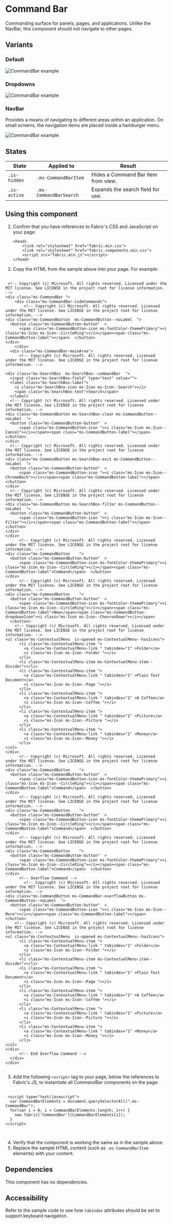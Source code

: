 # Command Bar
Commanding surface for panels, pages, and applications. Unlike the NavBar, this component should not navigate to other pages.

## Variants

### Default


![CommandBar example](https://raw.githubusercontent.com/OfficeDev/office-ui-fabric-js/master/ghdocs/component_images/CommandBar-default.png)


### Dropdowns


![CommandBar example](https://raw.githubusercontent.com/OfficeDev/office-ui-fabric-js/master/ghdocs/component_images/CommandBar-dropdowns.png)


### NavBar
Provides a means of navigating to different areas within an application. On small screens, the navigation items are placed inside a hamburger menu.


![CommandBar example](https://raw.githubusercontent.com/OfficeDev/office-ui-fabric-js/master/ghdocs/component_images/CommandBar-navbar.png)


## States
State | Applied to | Result
 --- | --- | ---
`.is-hidden` | `.ms-CommandBarItem` | Hides a Command Bar item from view.
`.is-active` | `.ms-CommandBarSearch` | Expands the search field for use.

## Using this component
1. Confirm that you have references to Fabric's CSS and JavaScript on your page:
    ```
    <head>
        <link rel="stylesheet" href="fabric.min.css">
        <link rel="stylesheet" href="fabric.components.min.css">
        <script src="fabric.min.js"></script>
    </head>
    ```
2. Copy the HTML from the sample above into your page. For example:

<pre>
    <code>
 &lt;!-- Copyright (c) Microsoft. All rights reserved. Licensed under the MIT license. See LICENSE in the project root for license information. --&gt;
&lt;div class&#x3D;&quot;ms-CommandBar &quot;&gt;
    &lt;div class&#x3D;&quot;ms-CommandBar-sideCommands&quot;&gt;
        &lt;!-- Copyright (c) Microsoft. All rights reserved. Licensed under the MIT license. See LICENSE in the project root for license information. --&gt;
&lt;div class&#x3D;&quot;ms-CommandButton  ms-CommandButton--noLabel  &quot;&gt;
  &lt;button class&#x3D;&quot;ms-CommandButton-button&quot;  &gt;
      &lt;span class&#x3D;&quot;ms-CommandButton-icon ms-fontColor-themePrimary&quot;&gt;&lt;i class&#x3D;&quot;ms-Icon ms-Icon--CircleRing&quot;&gt;&lt;/i&gt;&lt;/span&gt;&lt;span class&#x3D;&quot;ms-CommandButton-label&quot;&gt;&lt;/span&gt;  &lt;/button&gt;
&lt;/div&gt;
    &lt;/div&gt;
  &lt;div class&#x3D;&quot;ms-CommandBar-mainArea&quot;&gt;
      &lt;!-- Copyright (c) Microsoft. All rights reserved. Licensed under the MIT license. See LICENSE in the project root for license information. --&gt;

&lt;div class&#x3D;&quot;ms-SearchBox  ms-SearchBox--commandBar  &quot;&gt;
  &lt;input class&#x3D;&quot;ms-SearchBox-field&quot; type&#x3D;&quot;text&quot; value&#x3D;&quot;&quot;&gt;
  &lt;label class&#x3D;&quot;ms-SearchBox-label&quot;&gt;
    &lt;i class&#x3D;&quot;ms-SearchBox-icon ms-Icon ms-Icon--Search&quot;&gt;&lt;/i&gt;
    &lt;span class&#x3D;&quot;ms-SearchBox-text&quot;&gt;Search&lt;/span&gt;
  &lt;/label&gt;
  &lt;!-- Copyright (c) Microsoft. All rights reserved. Licensed under the MIT license. See LICENSE in the project root for license information. --&gt;
&lt;div class&#x3D;&quot;ms-CommandButton ms-SearchBox-clear ms-CommandButton--noLabel  &quot;&gt;
  &lt;button class&#x3D;&quot;ms-CommandButton-button&quot;  &gt;
      &lt;span class&#x3D;&quot;ms-CommandButton-icon &quot;&gt;&lt;i class&#x3D;&quot;ms-Icon ms-Icon--Cancel&quot;&gt;&lt;/i&gt;&lt;/span&gt;&lt;span class&#x3D;&quot;ms-CommandButton-label&quot;&gt;&lt;/span&gt;  &lt;/button&gt;
&lt;/div&gt;
  &lt;!-- Copyright (c) Microsoft. All rights reserved. Licensed under the MIT license. See LICENSE in the project root for license information. --&gt;
&lt;div class&#x3D;&quot;ms-CommandButton ms-SearchBox-exit ms-CommandButton--noLabel  &quot;&gt;
  &lt;button class&#x3D;&quot;ms-CommandButton-button&quot;  &gt;
      &lt;span class&#x3D;&quot;ms-CommandButton-icon &quot;&gt;&lt;i class&#x3D;&quot;ms-Icon ms-Icon--ChromeBack&quot;&gt;&lt;/i&gt;&lt;/span&gt;&lt;span class&#x3D;&quot;ms-CommandButton-label&quot;&gt;&lt;/span&gt;  &lt;/button&gt;
&lt;/div&gt;
  &lt;!-- Copyright (c) Microsoft. All rights reserved. Licensed under the MIT license. See LICENSE in the project root for license information. --&gt;
&lt;div class&#x3D;&quot;ms-CommandButton ms-SearchBox-filter ms-CommandButton--noLabel  &quot;&gt;
  &lt;button class&#x3D;&quot;ms-CommandButton-button&quot;  &gt;
      &lt;span class&#x3D;&quot;ms-CommandButton-icon &quot;&gt;&lt;i class&#x3D;&quot;ms-Icon ms-Icon--Filter&quot;&gt;&lt;/i&gt;&lt;/span&gt;&lt;span class&#x3D;&quot;ms-CommandButton-label&quot;&gt;&lt;/span&gt;  &lt;/button&gt;
&lt;/div&gt;
&lt;/div&gt;
      &lt;!-- Copyright (c) Microsoft. All rights reserved. Licensed under the MIT license. See LICENSE in the project root for license information. --&gt;
&lt;div class&#x3D;&quot;ms-CommandButton    &quot;&gt;
  &lt;button class&#x3D;&quot;ms-CommandButton-button&quot;  &gt;
      &lt;span class&#x3D;&quot;ms-CommandButton-icon ms-fontColor-themePrimary&quot;&gt;&lt;i class&#x3D;&quot;ms-Icon ms-Icon--CircleRing&quot;&gt;&lt;/i&gt;&lt;/span&gt;&lt;span class&#x3D;&quot;ms-CommandButton-label&quot;&gt;Command&lt;/span&gt;  &lt;/button&gt;
&lt;/div&gt;
      &lt;!-- Copyright (c) Microsoft. All rights reserved. Licensed under the MIT license. See LICENSE in the project root for license information. --&gt;
&lt;div class&#x3D;&quot;ms-CommandButton    &quot;&gt;
  &lt;button class&#x3D;&quot;ms-CommandButton-button&quot;  &gt;
      &lt;span class&#x3D;&quot;ms-CommandButton-icon ms-fontColor-themePrimary&quot;&gt;&lt;i class&#x3D;&quot;ms-Icon ms-Icon--CircleRing&quot;&gt;&lt;/i&gt;&lt;/span&gt;&lt;span class&#x3D;&quot;ms-CommandButton-label&quot;&gt;New&lt;/span&gt;&lt;span class&#x3D;&quot;ms-CommandButton-dropdownIcon&quot;&gt;&lt;i class&#x3D;&quot;ms-Icon ms-Icon--ChevronDown&quot;&gt;&lt;/i&gt;&lt;/span&gt;
  &lt;/button&gt;
    &lt;!-- Copyright (c) Microsoft. All rights reserved. Licensed under the MIT license. See LICENSE in the project root for license information. --&gt;
&lt;ul class&#x3D;&quot;ms-ContextualMenu  is-opened ms-ContextualMenu--hasIcons&quot;&gt;
      &lt;li class&#x3D;&quot;ms-ContextualMenu-item &quot;&gt;
        &lt;a class&#x3D;&quot;ms-ContextualMenu-link &quot; tabindex&#x3D;&quot;1&quot; &gt;Folder&lt;/a&gt;
        &lt;i class&#x3D;&quot;ms-Icon ms-Icon--Folder &quot;&gt;&lt;/i&gt;
      &lt;/li&gt;
      &lt;li class&#x3D;&quot;ms-ContextualMenu-item ms-ContextualMenu-item--divider&quot;&gt;&lt;/li&gt;
      &lt;li class&#x3D;&quot;ms-ContextualMenu-item &quot;&gt;
        &lt;a class&#x3D;&quot;ms-ContextualMenu-link &quot; tabindex&#x3D;&quot;1&quot; &gt;Plain Text Document&lt;/a&gt;
        &lt;i class&#x3D;&quot;ms-Icon ms-Icon--Page &quot;&gt;&lt;/i&gt;
      &lt;/li&gt;
      &lt;li class&#x3D;&quot;ms-ContextualMenu-item &quot;&gt;
        &lt;a class&#x3D;&quot;ms-ContextualMenu-link &quot; tabindex&#x3D;&quot;1&quot; &gt;A Coffee&lt;/a&gt;
        &lt;i class&#x3D;&quot;ms-Icon ms-Icon--Coffee &quot;&gt;&lt;/i&gt;
      &lt;/li&gt;
      &lt;li class&#x3D;&quot;ms-ContextualMenu-item &quot;&gt;
        &lt;a class&#x3D;&quot;ms-ContextualMenu-link &quot; tabindex&#x3D;&quot;1&quot; &gt;Picture&lt;/a&gt;
        &lt;i class&#x3D;&quot;ms-Icon ms-Icon--Picture &quot;&gt;&lt;/i&gt;
      &lt;/li&gt;
      &lt;li class&#x3D;&quot;ms-ContextualMenu-item &quot;&gt;
        &lt;a class&#x3D;&quot;ms-ContextualMenu-link &quot; tabindex&#x3D;&quot;1&quot; &gt;Money&lt;/a&gt;
        &lt;i class&#x3D;&quot;ms-Icon ms-Icon--Money &quot;&gt;&lt;/i&gt;
      &lt;/li&gt;
&lt;/ul&gt;
&lt;/div&gt;
      &lt;!-- Copyright (c) Microsoft. All rights reserved. Licensed under the MIT license. See LICENSE in the project root for license information. --&gt;
&lt;div class&#x3D;&quot;ms-CommandButton    &quot;&gt;
  &lt;button class&#x3D;&quot;ms-CommandButton-button&quot;  &gt;
      &lt;span class&#x3D;&quot;ms-CommandButton-icon ms-fontColor-themePrimary&quot;&gt;&lt;i class&#x3D;&quot;ms-Icon ms-Icon--CircleRing&quot;&gt;&lt;/i&gt;&lt;/span&gt;&lt;span class&#x3D;&quot;ms-CommandButton-label&quot;&gt;Command&lt;/span&gt;  &lt;/button&gt;
&lt;/div&gt;
      &lt;!-- Copyright (c) Microsoft. All rights reserved. Licensed under the MIT license. See LICENSE in the project root for license information. --&gt;
&lt;div class&#x3D;&quot;ms-CommandButton    &quot;&gt;
  &lt;button class&#x3D;&quot;ms-CommandButton-button&quot;  &gt;
      &lt;span class&#x3D;&quot;ms-CommandButton-icon ms-fontColor-themePrimary&quot;&gt;&lt;i class&#x3D;&quot;ms-Icon ms-Icon--CircleRing&quot;&gt;&lt;/i&gt;&lt;/span&gt;&lt;span class&#x3D;&quot;ms-CommandButton-label&quot;&gt;Command&lt;/span&gt;  &lt;/button&gt;
&lt;/div&gt;
      &lt;!-- Copyright (c) Microsoft. All rights reserved. Licensed under the MIT license. See LICENSE in the project root for license information. --&gt;
&lt;div class&#x3D;&quot;ms-CommandButton    &quot;&gt;
  &lt;button class&#x3D;&quot;ms-CommandButton-button&quot;  &gt;
      &lt;span class&#x3D;&quot;ms-CommandButton-icon ms-fontColor-themePrimary&quot;&gt;&lt;i class&#x3D;&quot;ms-Icon ms-Icon--CircleRing&quot;&gt;&lt;/i&gt;&lt;/span&gt;&lt;span class&#x3D;&quot;ms-CommandButton-label&quot;&gt;Command&lt;/span&gt;  &lt;/button&gt;
&lt;/div&gt;
      &lt;!-- Overflow Command --&gt;
        &lt;!-- Copyright (c) Microsoft. All rights reserved. Licensed under the MIT license. See LICENSE in the project root for license information. --&gt;
&lt;div class&#x3D;&quot;ms-CommandButton ms-CommandBar-overflowButton ms-CommandButton--noLabel  &quot;&gt;
  &lt;button class&#x3D;&quot;ms-CommandButton-button&quot;  &gt;
      &lt;span class&#x3D;&quot;ms-CommandButton-icon &quot;&gt;&lt;i class&#x3D;&quot;ms-Icon ms-Icon--More&quot;&gt;&lt;/i&gt;&lt;/span&gt;&lt;span class&#x3D;&quot;ms-CommandButton-label&quot;&gt;&lt;/span&gt;  &lt;/button&gt;
    &lt;!-- Copyright (c) Microsoft. All rights reserved. Licensed under the MIT license. See LICENSE in the project root for license information. --&gt;
&lt;ul class&#x3D;&quot;ms-ContextualMenu  is-opened ms-ContextualMenu--hasIcons&quot;&gt;
      &lt;li class&#x3D;&quot;ms-ContextualMenu-item &quot;&gt;
        &lt;a class&#x3D;&quot;ms-ContextualMenu-link &quot; tabindex&#x3D;&quot;1&quot; &gt;Folder&lt;/a&gt;
        &lt;i class&#x3D;&quot;ms-Icon ms-Icon--Folder &quot;&gt;&lt;/i&gt;
      &lt;/li&gt;
      &lt;li class&#x3D;&quot;ms-ContextualMenu-item ms-ContextualMenu-item--divider&quot;&gt;&lt;/li&gt;
      &lt;li class&#x3D;&quot;ms-ContextualMenu-item &quot;&gt;
        &lt;a class&#x3D;&quot;ms-ContextualMenu-link &quot; tabindex&#x3D;&quot;1&quot; &gt;Plain Text Document&lt;/a&gt;
        &lt;i class&#x3D;&quot;ms-Icon ms-Icon--Page &quot;&gt;&lt;/i&gt;
      &lt;/li&gt;
      &lt;li class&#x3D;&quot;ms-ContextualMenu-item &quot;&gt;
        &lt;a class&#x3D;&quot;ms-ContextualMenu-link &quot; tabindex&#x3D;&quot;1&quot; &gt;A Coffee&lt;/a&gt;
        &lt;i class&#x3D;&quot;ms-Icon ms-Icon--Coffee &quot;&gt;&lt;/i&gt;
      &lt;/li&gt;
      &lt;li class&#x3D;&quot;ms-ContextualMenu-item &quot;&gt;
        &lt;a class&#x3D;&quot;ms-ContextualMenu-link &quot; tabindex&#x3D;&quot;1&quot; &gt;Picture&lt;/a&gt;
        &lt;i class&#x3D;&quot;ms-Icon ms-Icon--Picture &quot;&gt;&lt;/i&gt;
      &lt;/li&gt;
      &lt;li class&#x3D;&quot;ms-ContextualMenu-item &quot;&gt;
        &lt;a class&#x3D;&quot;ms-ContextualMenu-link &quot; tabindex&#x3D;&quot;1&quot; &gt;Money&lt;/a&gt;
        &lt;i class&#x3D;&quot;ms-Icon ms-Icon--Money &quot;&gt;&lt;/i&gt;
      &lt;/li&gt;
&lt;/ul&gt;
&lt;/div&gt;
      &lt;!-- End Overflow Command --&gt;
  &lt;/div&gt;
&lt;/div&gt;
    </code>
</pre>

3. Add the following `<script>` tag to your page, below the references to Fabric's JS, to instantiate all CommandBar components on the page:

<pre>
    <code>
 &lt;script type&#x3D;&quot;text/javascript&quot;&gt;
  var CommandBarElements &#x3D; document.querySelectorAll(&quot;.ms-CommandBar&quot;);
  for(var i &#x3D; 0; i &lt; CommandBarElements.length; i++) {
    new fabric[&#x27;CommandBar&#x27;](CommandBarElements[i]);
  }
&lt;/script&gt;

    </code>
</pre>

4. Verify that the component is working the same as in the sample above.
5. Replace the sample HTML content (such as `.ms-CommandBarItem` elements) with your content.

## Dependencies
This component has no dependencies.

## Accessibility
Refer to the sample code to see how `tabindex` attributes should be set to support keyboard navigation.


<script type="text/javascript">
  var CommandBarElements = document.querySelectorAll(".ms-CommandBar");
  for(var i = 0; i < CommandBarElements.length; i++) {
    new fabric['CommandBar'](CommandBarElements[i]);
  }
</script>

